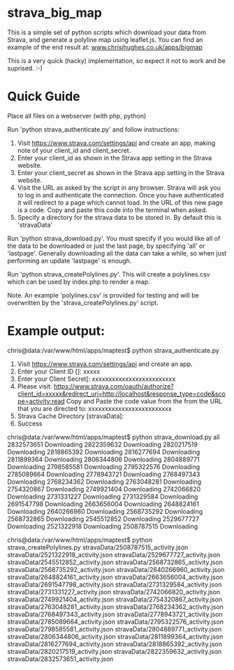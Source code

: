 # strava_big_map
This is a simple set of python scripts which download your data from Strava, and generate a polyline map using leaflet.js.
You can find an example of the end result at: www.chrisjhughes.co.uk/apps/bigmap

This is a very quick (hacky) implementation, so expect it not to work and be suprised. :-)

# Quick Guide
Place all files on a webserver (with php, python)

Run 'python strava_authenticate.py' and follow instructions:

1. Visit https://www.strava.com/settings/api and create an app, making note of your client_id and client_secret.
2. Enter your client_id as shown in the Strava app setting in the Strava website.
3. Enter your client_secret as shown in the Strava app setting in the Strava website.
4. Visit the URL as asked by the script in any browser. Strava will ask you to log in and authenticate the connection. Once you have authenticated it will redirect to a page which cannot load. In the URL of this new page is a code. Copy and paste this code into the terminal when asked.
5. Specify a directory for the strava data to be stored in. By default this is 'stravaData'

Run 'python strava_download.py'. You must specify if you would like all of the data to be downloaded or just the last page, by specifying 'all' or 'lastpage'. Generally downloading all the data can take a while, so when just performing an update 'lastpage' is enough.

Run 'python strava_createPolylines.py'. This will create a polylines.csv which can be used by index.php to render a map.

Note. An example 'polylines.csv' is provided for testing and will be overwritten by the 'strava_createPolylines.py' script.


# Example output:

chris@data:/var/www/html/apps/maptest$ python strava_authenticate.py 
1. Visit https://www.strava.com/settings/api and create an app.
2. Enter your Client ID []: xxxxx
3. Enter your Client Secret[: xxxxxxxxxxxxxxxxxxxxxxxxx
4. Please visit:
https://www.strava.com/oauth/authorize?client_id=xxxxx&redirect_uri=http://localhost&response_type=code&scope=activity:read
Copy and Paste the code value from the from the URL that you are directed to: xxxxxxxxxxxxxxxxxxxxxxxxx
5. Strava Cache Directory [stravaData]: 
6. Success


chris@data:/var/www/html/apps/maptest$ python strava_download.py all
2832573651 Downloading
2822359632 Downloading
2820217519 Downloading
2818865392 Downloading
2816277694 Downloading
2811899364 Downloading
2806344806 Downloading
2804889771 Downloading
2798585581 Downloading
2795322576 Downloading
2785089664 Downloading
2778943721 Downloading
2768497343 Downloading
2768234362 Downloading
2763048281 Downloading
2754320867 Downloading
2749921404 Downloading
2742066820 Downloading
2731331227 Downloading
2731329584 Downloading
2691547798 Downloading
2663656004 Downloading
2648824161 Downloading
2640266960 Downloading
2568735292 Downloading
2568732865 Downloading
2545512852 Downloading
2529677727 Downloading
2521322918 Downloading
2508787515 Downloading


chris@data:/var/www/html/apps/maptest$ python strava_createPolylines.py 
stravaData/2508787515_activity.json
stravaData/2521322918_activity.json
stravaData/2529677727_activity.json
stravaData/2545512852_activity.json
stravaData/2568732865_activity.json
stravaData/2568735292_activity.json
stravaData/2640266960_activity.json
stravaData/2648824161_activity.json
stravaData/2663656004_activity.json
stravaData/2691547798_activity.json
stravaData/2731329584_activity.json
stravaData/2731331227_activity.json
stravaData/2742066820_activity.json
stravaData/2749921404_activity.json
stravaData/2754320867_activity.json
stravaData/2763048281_activity.json
stravaData/2768234362_activity.json
stravaData/2768497343_activity.json
stravaData/2778943721_activity.json
stravaData/2785089664_activity.json
stravaData/2795322576_activity.json
stravaData/2798585581_activity.json
stravaData/2804889771_activity.json
stravaData/2806344806_activity.json
stravaData/2811899364_activity.json
stravaData/2816277694_activity.json
stravaData/2818865392_activity.json
stravaData/2820217519_activity.json
stravaData/2822359632_activity.json
stravaData/2832573651_activity.json

